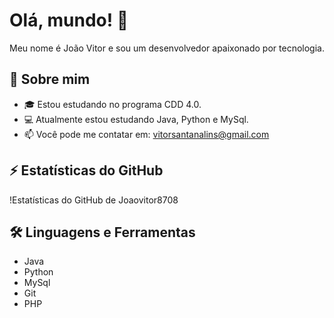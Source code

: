 # Olá, mundo! 👋

Meu nome é João Vitor e sou um desenvolvedor apaixonado por tecnologia.

## 🚀 Sobre mim
- 🎓 Estou estudando no programa CDD 4.0.
- 💻 Atualmente estou estudando Java, Python e MySql.
- 📫 Você pode me contatar em: vitorsantanalins@gmail.com

## ⚡ Estatísticas do GitHub
!Estatísticas do GitHub de Joaovitor8708

## 🛠️ Linguagens e Ferramentas
- Java
- Python
- MySql
- Git
- PHP

